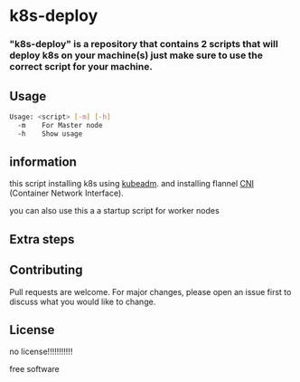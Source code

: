 # k8s-deploy


### "k8s-deploy" is a repository that contains 2 scripts that will deploy k8s on your machine(s) just make sure to use the correct script for your machine.




## Usage

```sh
Usage: <script> [-m] [-h]
  -m    For Master node
  -h    Show usage
```

## information

this script installing k8s using [kubeadm]. and installing flannel [CNI] (Container Network Interface).

you can also use this a a startup script for worker nodes

## Extra steps 



## Contributing

Pull requests are welcome. For major changes, please open an issue first
to discuss what you would like to change.

## License

no license!!!!!!!!!!!

free software

[//]: # 

[kubeadm]: <https://kubernetes.io/docs/reference/setup-tools/kubeadm/>
[CNI]: <https://github.com/containernetworking/cni>